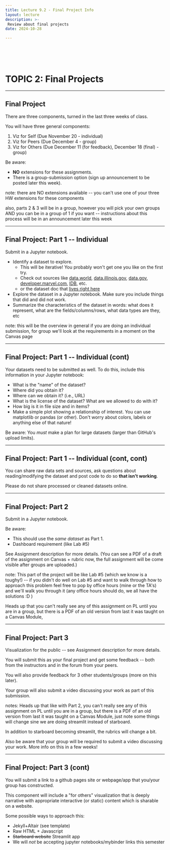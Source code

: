 ```yaml
---
title: Lecture 9.2 - Final Project Info
layout: lecture
description: >-
 Review about final projects
date: 2024-10-28

---
```


<br />
<br />
<br />

# TOPIC 2: Final Projects

---

## Final Project

There are three components, turned in the last three weeks of class.

You will have three general components:

1. Viz for Self (Due November 20 - individual)
1. Viz for Peers (Due December 4 - group)
1. Viz for Others (Due December 11 (for feedback), December 18 (final) - group)

Be aware:
 * **NO** extensions for these assignments.
 * There is a group-submission option (sign up announcement to be posted later this week).

note:
there are NO extensions available -- you can't use one of your three HW extensions for these components

also, parts 2 & 3 will be in a group, however you will pick your own groups AND you can be in a group of 1 if you want -- instructions about this process will be in an announcement later this week

---

## Final Project: Part 1 -- Individual

Submit in a Jupyter notebook.

 * Identify a dataset to explore.
   * This will be iterative!  You probably won't get one you like on the first
     try.
   * Check out sources like [data.world](https://data.world/),
     [data.illinois.gov](https://data.illinois.gov/),
     [data.gov](https://data.gov/),
     [developer.marvel.com](https://developer.marvel.com/),
     [IDB](https://databank.illinois.edu/), etc.
   * or the dataset doc that [lives right here](https://docs.google.com/document/d/15UJinT5XokAHXd9fQAYD8f6d3vEkR6kJMq8kswmkOhY/edit?usp=sharing)
 * Explore the dataset in a Jupyter notebook.  Make sure you include things that did and did not work.
 * Summarize the characteristics of the dataset in words: what does it
   represent, what are the fields/columns/rows, what data types are they, etc
   
note:
this will be the overview in general if you are doing an individual submission, for group we'll look at the requirements in a moment on the Canvas page

---

## Final Project: Part 1 -- Individual (cont)

Your datasets need to be submitted as well.  To do this, include this
information in your Jupyter notebook:

 * What is the "name" of the dataset?
 * Where did you obtain it?
 * Where can we obtain it?  (i.e., URL)
 * What is the license of the dataset?  What are we allowed to do with it?
 * How big is it in file size and in items?
 * Make a simple plot showing a relationship of interest.  You can use matplotlib or pandas (or other). Don't worry about colors, labels or anything else of that nature!

Be aware: You *must* make a plan for large datasets (larger than GitHub's upload limits).


---

## Final Project: Part 1 -- Individual (cont, cont)

You can share raw data sets and sources, ask questions about reading/modifying the dataset and post code to do so **that isn't working**.

Please do not share processed or cleaned datasets online.

---

## Final Project: Part 2

Submit in a Jupyter notebook.  

Be aware:
 * This should use the *same dataset* as Part 1.
 * Dashboard requirement (like Lab #5)

See Assignment description for more details. (You can see a PDF of a draft of the assignment on Canvas + rubric now, the full assignment will be come visible after groups are uploaded.)

note:
This part of the project will be like Lab #5 (which we know is a toughy!) -- if you didn't do well on Lab #5 and want to walk through how to approach this problem feel free to pop by office hours (mine or the TA's) and we'll walk you through it (any office hours should do, we all have the solutions :D )

Heads up that you can't really see any of this assignment on PL until you are in a group, but there is a PDF of an old version from last it was taught on a Canvas Module, 

---

## Final Project: Part 3

Visualization for the public -- see Assignment description for more details.

You will submit this as your final project and get some feedback -- both from the instructors and in the forum from your peers.

You will also provide feedback for 3 other students/groups (more on this later).

Your group will also submit a video discussing your work as part of this submission.

notes:
Heads up that like with Part 2, you can't really see any of this assignment on PL until you are in a group, but there is a PDF of an old version from last it was taught on a Canvas Module, just note some things will change sine we are doing streamlit instead of starboard.  

In addition to starboard becoming streamlit, the rubrics will change a bit.

Also be aware that your group will be required to submit a video discussing your work.  More info on this in a few weeks!






---

## Final Project: Part 3 (cont)

You will submit a link to a github pages site or webpage/app that you/your group has constructed.

This component will include a "for others" visualization that is deeply
narrative with appropriate interactive (or static) content which is sharable on a
website.

Some possible ways to approach this:

 * Jekyll+Altair (see template)
 * Raw HTML + Javascript
 * ~~Starboard website~~ Streamlit app
 * We will *not* be accepting jupyter notebooks/mybinder links this semester



